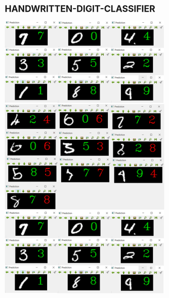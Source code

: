 # HANDWRITTEN-DIGIT-CLASSIFIER
![Predicted_Values](Predictions.PNG)
![Misclassified_Values](Misclassification.PNG)
<img src = "Predictions.png">
